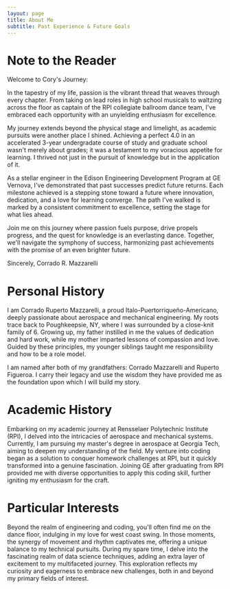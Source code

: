```yaml
---
layout: page
title: About Me
subtitle: Past Experience & Future Goals
---
```


# Note to the Reader

Welcome to Cory's Journey:

In the tapestry of my life, passion is the vibrant thread that weaves through every chapter. From taking on lead roles in high school musicals to waltzing across the floor as captain of the RPI collegiate ballroom dance team, I've embraced each opportunity with an unyielding enthusiasm for excellence.

My journey extends beyond the physical stage and limelight, as academic pursuits were another place I shined. Achieving a perfect 4.0 in an accelerated 3-year undergradate course of study and graduate school wasn't merely about grades; it was a testament to my voracious appetite for learning. I thrived not just in the pursuit of knowledge but in the application of it.

As a stellar engineer in the Edison Engineering Development Program at GE Vernova, I've demonstrated that past successes predict future returns. Each milestone achieved is a stepping stone toward a future where innovation, dedication, and a love for learning converge. The path I've walked is marked by a consistent commitment to excellence, setting the stage for what lies ahead.

Join me on this journey where passion fuels purpose, drive propels progress, and the quest for knowledge is an everlasting dance. Together, we'll navigate the symphony of success, harmonizing past achievements with the promise of an even brighter future.

Sincerely,
Corrado R. Mazzarelli

# Personal History

I am Corrado Ruperto Mazzarelli, a proud Italo-Puertorriqueño-Americano, deeply passionate about aerospace and mechanical engineering. My roots trace back to Poughkeepsie, NY, where I was surrounded by a close-knit family of 6. Growing up, my father instilled in me the values of dedication and hard work, while my mother imparted lessons of compassion and love. Guided by these principles, my younger siblings taught me responsibility and how to be a role model.

I am named after both of my grandfathers: Corrado Mazzarelli and Ruperto Figueroa. I carry their legacy and use the wisdom they have provided me as the foundation upon which I will build my story.

# Academic History
Embarking on my academic journey at Rensselaer Polytechnic Institute (RPI), I delved into the intricacies of aerospace and mechanical systems. Currently, I am pursuing my master's degree in aerospace at Georgia Tech, aiming to deepen my understanding of the field. My venture into coding began as a solution to conquer homework challenges at RPI, but it quickly transformed into a genuine fascination. Joining GE after graduating from RPI provided me with diverse opportunities to apply this coding skill, further igniting my enthusiasm for the craft.


# Particular Interests
Beyond the realm of engineering and coding, you'll often find me on the dance floor, indulging in my love for west coast swing. In those moments, the synergy of movement and rhythm captivates me, offering a unique balance to my technical pursuits. During my spare time, I delve into the fascinating realm of data science techniques, adding an extra layer of excitement to my multifaceted journey. This exploration reflects my curiosity and eagerness to embrace new challenges, both in and beyond my primary fields of interest.